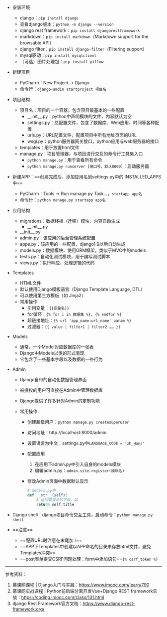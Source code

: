 - 安装环境

  - django：`pip install django`
  - 查看django版本：`python -m django --version`
  - django rest framework：`pip install djangorestframework`
  - markdown：`pip install markdown`（Markdown support for the browsable API）
  - django filter：`pip install django-filter`（Filtering support）
  - mysql驱动：`pip install mysqlclient`
  - （可选）图片处理包：`pip install pillow`

- 新建项目

  - PyCharm：New Project → Django
  - 命令行：`django-amdin startproject 项目名`

- 项目结构

  - 项目名：项目的一个容器，包含项目最基本的一些配置
    - \_\_init_\_.py：python中声明模块的文件，内容默认为空
    - settings.py：总配置文件，包含了数据库、Web应用、时间等各种配置
    - urls.py：URL配置文件，配置项目中所有地址页面的URL
    - wsgi.py：python服务器网关接口，python应用与web服务器的接口
  - templates：用于放置html文件
  - manage.py：项目管理器，与项目进行交互的命令行工具集入口
    - `python manage.py`：用于查看所有命令
    - `python manage.py runserver [端口号，默认8000]`：启动服务器

- 新建APP：==创建完成后，添加应用名到settings.py中的 INSTALLED_APPS 中==

  - PyCharm：Tools → Run manage.py Task…，`startapp app名`
  - 命令行：`python manage.py startapp app名`

- 应用结构

  - migrations：数据移植（迁移）模块，内容自动生成
    - \_\_init_\_.py
  - \_\_init_\_.py
  - admin.py：该应用的后台管理系统配置
  - apps.py：该应用的一些配置，django1.9以后自动生成
  - models.py：数据模块，使用ORM框架，类似于MVC中的models
  - tests.py：自动化测试模块，用于编写测试脚本
  - views.py：执行响应、处理逻辑的代码

- Templates

  - HTML文件
  - 默认使用Django模板语言（Django Template Language, DTL）
  - 可以使用第三方模板（如 Jinja2）
  - 常用操作
    - 引用变量：`{{变量名}}`
    - for循环：`{% for i in 数据集 %}`、`{% endfor %}`
    - 超链接地址：`{% url 'app_name:url_name' param %}`
    - 过滤器：`{{ value | filter1 | filter2 …… }}`

- Models

  - 通常，一个Model对应数据库的一张表
  - Django中Models以类的形式表现
  - 它包含了一些基本字段以及数据的一些行为

- Admin

  - Django自带的自动化数据管理界面

  - 被授权的用户可直接在Admin中管理数据库

  - Django提供了许多针对Admin的定制功能

  - 常用操作

    - 创建超级用户：`python manage.py createsuperuser`

    - 访问地址：http://localhost:8000/admin

    - 设置语言为中文：settings.py中`LANGUAGE_CODE = 'zh_Hans'`

    - 配置应用

      1. 在应用下admin.py中引入自身的models模块
      2. 编辑admin.py：`admin.site.register(模块名)`

    - 修改Admin页面中数据默认显示

      ```python
      # models.py中
      def __str__(self):
          # 返回要显示的字段，如
          return self.title
      ```

- Django shell：django项目命令交互工具，启动命令：`python manage.py shell`

- ==注意==

  - ==配置URL时注意在末尾加 /==
  - ==APP下Templates中创建以APP命名的目录来存放html文件，避免Templates冲突==
  - ==post表单提交CSRF问题处理：form中添加语句==`{% csrf_token %}`

---

参考资料：

1. 慕课网课程 | Django入门与实践：https://www.imooc.com/learn/790
2. 慕课网实战课程 | Python前后端分离开发Vue+Django REST framework实战：https://coding.imooc.com/class/131.html
3. django Rest Framework官方文档：https://www.django-rest-framework.org/